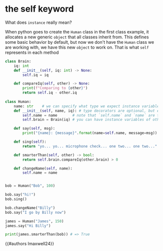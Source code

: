 # the self keyword

What does `instance` really mean?

When python goes to create the `Human` class in the first class example, it allocates a new generic `object` that all classes inherit from. This defines some basic behavior by default, but now we don't have the `Human` class we are working with, we have this new `object` to work on. That is what `self` represents in each method

```py
class Brain:
	iq: int
	def __init__(self, iq: int) -> None:
		self.iq = iq

	def compareIq(self, other) -> None:
		print(f"Comparing to {other}")
		return self.iq - other.iq
		
class Human:
	name: str    # we can specify what type we expect instance variables to be
    def __init__(self, name, iq): # type decorators are optional, but encouraged
        self.name = name       # note that `self.name` and `name` are two diffirent objects
		self.brain = Brain(iq) # you can have instance variables of other classes

    def say(self, msg):
        print("{name}: {message}".format(name=self.name, message=msg))

    def sing(self):
        return "yo... yo... microphone check... one two... one two..."

	def smarterThan(self, other) -> bool:
		return self.brain.compareIq(other.brain) > 0

	def changeName(self, name):
		self.name = name


bob = Human("Bob", 100) 

bob.say("hi!")     
bob.sing()         

bob.changeName("Billy")
bob.say("I go by Billy now")

james = Human("James", 150)
james.say("Hi Billy")

print(james.smarterThan(bob)) # => True
```

{{#authors lmaxwell24}}
